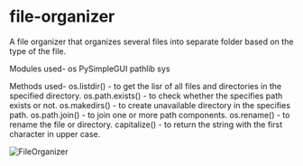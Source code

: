 # file-organizer
A file organizer that organizes several files into separate folder based on the type of the file.

Modules used-
  os
  PySimpleGUI
  pathlib
  sys

Methods used-
  os.listdir() - to get the lisr of all files and directories in the specified directory.
  os.path.exists() - to check whether the specifies path exists or not.
  os.makedirs() - to create unavailable directory in the specifies path.
  os.path.join() - to join one or more path components.
  os.rename() - to rename the file or directory.
  capitalize() - to return the string with the first character in upper case.
  
  ![FileOrganizer](https://user-images.githubusercontent.com/92326140/147430217-c94c79ff-eb61-4ec6-ad52-02f697707f79.jpg)
